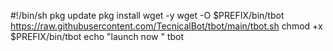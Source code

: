#!/bin/sh
pkg update
pkg install wget -y
wget -O $PREFIX/bin/tbot https://raw.githubusercontent.com/TecnicalBot/tbot/main/tbot.sh
chmod +x $PREFIX/bin/tbot
echo "launch now "
tbot
